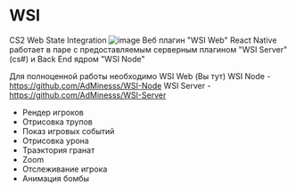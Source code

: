 # WSI
CS2 Web State Integration
![image](https://github.com/user-attachments/assets/4757546c-2652-48b5-aee0-934ecfe6f12d)
Веб плагин "WSI Web" React Native работает в паре с предоставляемым серверным плагином "WSI Server" (cs#) и Back End ядром "WSI Node"

Для полноценной работы необходимо
WSI Web (Вы тут)
WSI Node - https://github.com/AdMinesss/WSI-Node
WSI Server - https://github.com/AdMinesss/WSI-Server

   + Рендер игроков
   + Отрисовка трупов
   + Показ игровых событий
   + Отрисовка урона
   + Траэктория гранат
   + Zoom
   + Отслеживание игрока
   + Анимация бомбы
